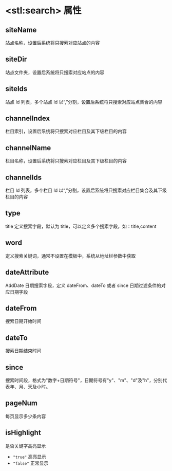 # &lt;stl:search&gt; 属性

## siteName

站点名称，设置后系统将只搜索对应站点的内容

## siteDir

站点文件夹，设置后系统将只搜索对应站点的内容

## siteIds

站点 Id 列表，多个站点 Id 以“,”分割，设置后系统将只搜索对应站点集合的内容

## channelIndex

栏目索引，设置后系统将只搜索对应栏目及其下级栏目的内容

## channelName

栏目名称，设置后系统将只搜索对应栏目及其下级栏目的内容

## channelIds

栏目 Id 列表，多个栏目 Id 以“,”分割，设置后系统将只搜索对应栏目集合及其下级栏目的内容

## type

title 定义搜索字段，默认为 title，可以定义多个搜索字段，如：title,content

## word

定义搜索关键词，通常不设置在模板中，系统从地址栏参数中获取

## dateAttribute

AddDate 日期搜索字段，定义 dateFrom、dateTo 或者 since 日期过滤条件的对应日期字段

## dateFrom

搜索日期开始时间

## dateTo

搜索日期结束时间

## since

搜索时间段，格式为"数字+日期符号"，日期符号有"y"、"m"、"d"及"h"，分别代表年、月、天及小时。

## pageNum

每页显示多少条内容

## isHighlight

是否关键字高亮显示

- `"true"` 高亮显示
- `"false"` 正常显示

